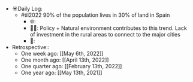 - ☀️Daily Log:
    - #til2022 90% of the population lives in 30% of land in Spain
        - 🌐:
        - 💁‍♂️: Policy + Natural environment contributes to this trend. Lack of investment in the rural areas to connect to the major cities
        - 🤔:
- Retrospective::
    - One week ago: [[May 6th, 2022]]
    - One month ago: [[April 13th, 2022]]
    - One quarter ago: [[February 13th, 2022]]
    - One year ago: [[May 13th, 2021]]
